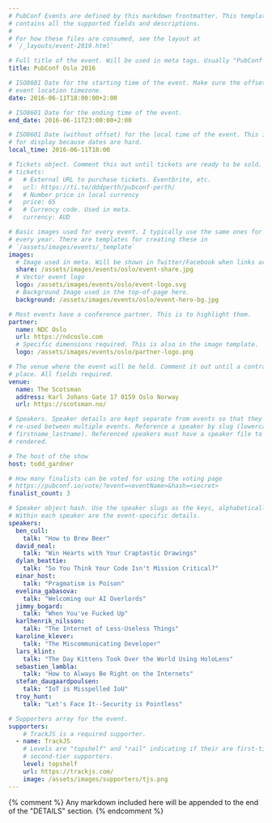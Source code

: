 ```yaml
---
# PubConf Events are defined by this markdown frontmatter. This template
# contains all the supported fields and descriptions.
#
# For how these files are consumed, see the layout at
# `/_layouts/event-2019.html`

# Full title of the event. Will be used in meta tags. Usually "PubConf City Year"
title: PubConf Oslo 2016

# ISO8601 Date for the starting time of the event. Make sure the offset is in the
# event location timezone.
date: 2016-06-11T18:00:00+2:00

# ISO8601 Date for the ending time of the event.
end_date: 2016-06-11T23:00:00+2:00

# ISO8601 Date (without offset) for the local time of the event. This is used
# for display because dates are hard.
local_time: 2016-06-11T18:00

# Tickets object. Comment this out until tickets are ready to be sold.
# tickets:
#   # External URL to purchase tickets. Eventbrite, etc.
#   url: https://ti.to/dddperth/pubconf-perth/
#   # Number price in local currency
#   price: 65
#   # Currency code. Used in meta.
#   currency: AUD

# Basic images used for every event. I typically use the same ones for a location
# every year. There are templates for creating these in
# `/assets/images/events/_template`
images:
  # Image used in meta. Will be shown in Twitter/Facebook when links are shared.
  share: /assets/images/events/oslo/event-share.jpg
  # Vector event logo
  logo: /assets/images/events/oslo/event-logo.svg
  # Background Image used in the top-of-page hero.
  background: /assets/images/events/oslo/event-hero-bg.jpg

# Most events have a conference partner. This is to highlight them.
partner:
  name: NDC Oslo
  url: https://ndcoslo.com
  # Specific dimensions required. This is also in the image template.
  logo: /assets/images/events/oslo/partner-logo.png

# The venue where the event will be held. Comment it out until a contract is in
# place. All fields required.
venue:
  name: The Scotsman
  address: Karl Johans Gate 17 0159 Oslo Norway
  url: https://scotsman.no/

# Speakers. Speaker details are kept separate from events so that they can be
# re-used between multiple events. Reference a speaker by slug (lowercase,
# firstname_lastname). Referenced speakers must have a speaker file to be
# rendered.

# The host of the show
host: todd_gardner

# How many finalists can be voted for using the voting page
# https://pubconf.io/vote/?event=<eventName>&hash=<secret>
finalist_count: 3

# Speaker object hash. Use the speaker slugs as the keys, alphabetically listed.
# Within each speaker are the event-specific details.
speakers:
  ben_cull:
    talk: "How to Brew Beer"
  david_neal:
    talk: "Win Hearts with Your Craptastic Drawings"
  dylan_beattie:
    talk: "So You Think Your Code Isn't Mission Critical?"
  einar_host:
    talk: "Pragmatism is Poison"
  evelina_gabasova:
    talk: "Welcoming our AI Overlords"
  jimmy_bogard:
    talk: "When You've Fucked Up"
  karlhenrik_nilsson:
    talk: "The Internet of Less-Useless Things"
  karoline_klever:
    talk: "The Miscommunicating Developer"
  lars_klint:
    talk: "The Day Kittens Took Over the World Using HoloLens"
  sebastien_lambla:
    talk: "How to Always Be Right on the Internets"
  stefan_daugaardpoulsen:
    talk: "IoT is Misspelled IoU"
  troy_hunt:
    talk: "Let's Face It--Security is Pointless"

# Supporters array for the event.
supporters:
    # TrackJS is a required supporter.
  - name: TrackJS
    # Levels are "topshelf" and "rail" indicating if their are first-tier or
    # second-tier supporters.
    level: topshelf
    url: https://trackjs.com/
    image: /assets/images/supporters/tjs.png
---
```


{% comment %}
Any markdown included here will be appended to the end of the "DETAILS" section.
{% endcomment %}
